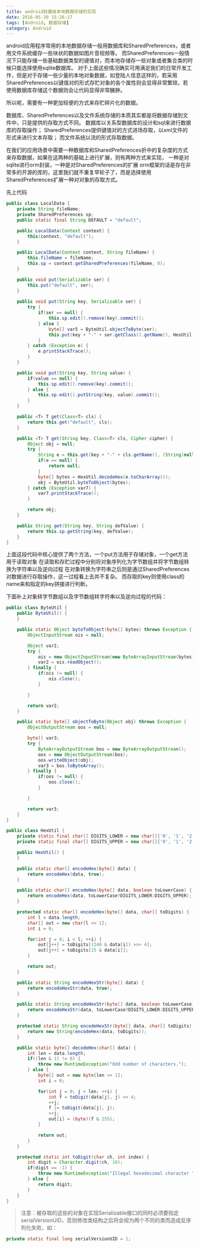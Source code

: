 ```yaml
---
title: android轻量级本地数据存储的实现
date: 2016-05-30 15:26:17
tags: [Android, 数据存储]
category: Android
---
```


android应用程序常用的本地数据存储一般用数据库和SharedPreferences，或者用文件系统缓存一些块状的数据如图片音视频等。
而SharedPreferences一般情况下只能存储一些基础数据类型的键值对，而本地存储存一些对象或者集合类的时候只能选择使用sqlite数据库。
对于上面这些情况确实可用满足我们的日常开发工作，但是对于存储一些少量的本地对象数据，如登陆人信息这样的，若采用SharedPreferences以键值对的形式存贮对象的各个属性则会显得非常繁琐，若使用数据库存储这个数据则会让代码显得非常臃肿。<!-- more -->

所以呢，需要有一种更加轻便的方式来存贮碎片化的数据。

数据库、SharedPreferences以及文件系统存储的本质其实都是将数据存储到文件中，只是提供的存取方式不同。
数据库以关系型数据库的设计和sql来进行数据库的存取操作；
SharedPreferences提供键值对的方式进场存取，以xml文件的形式来进行文本存取；
而文件系统以流的形式存取数据。

在我们的应用场景中需要一种数据库和SharedPreferences折中的复杂度的方式来存取数据，如果在这两种的基础上进行扩展，则有两种方式来实现，
一种是对sqlite进行orm封装，一种是对SharedPreferences的扩展
orm框架的话是存在非常多的开源的库的，这里我们就不重复早轮子了，而是选择使用SharedPreferences扩展一种对对象的存取方式。

先上代码
```java
public class LocalData {
    private String fileName;
    private SharedPreferences sp;
    public static final String DEFAULT = "default";

    public LocalData(Context context) {
        this(context, "default");
    }

    public LocalData(Context context, String fileName) {
        this.fileName = fileName;
        this.sp = context.getSharedPreferences(fileName, 0);
    }

    public void put(Serializable ser) {
        this.put("default", ser);
    }
   
    public void put(String key, Serializable ser) {
        try {
            if(ser == null) {
                this.sp.edit().remove(key).commit();
            } else {
                byte[] var5 = ByteUtil.objectToByte(ser);
                this.put(key + "-" + ser.getClass().getName(), HexUtil.encodeHexStr(var5));
            }
        } catch (Exception e) {
            e.printStackTrace();
        }
    }

    public void put(String key, String value) {
        if(value == null) {
            this.sp.edit().remove(key).commit();
        } else {
            this.sp.edit().putString(key, value).commit();
        }
    }

    public <T> T get(Class<T> cls) {
        return this.get("default", cls);
    }

    public <T> T get(String key, Class<T> cls, Cipher cipher) {
        Object obj = null;
        try {
            String e = this.get(key + "-" + cls.getName(), (String)null);
            if(e == null) {
                return null;
            }
            byte[] bytes = HexUtil.decodeHex(e.toCharArray());
            obj = ByteUtil.byteToObject(bytes);
        } catch (Exception var7) {
            var7.printStackTrace();
        }

        return obj;
    }

    public String get(String key, String defValue) {
        return this.sp.getString(key, defValue);
    }
}
```
上面这段代码中核心提供了两个方法，一个put方法用于存储对象，一个get方法用于读取对象
在读取和存贮过程中分别将对象序列化为字节数组并将字节数组转换为字符串以及逆向过程
在对象转换为字符串之后则是通过SharedPreferences对数据进行存取操作，这一过程看上去并不复杂。
而存取的key则使用class的name来和指定的key拼接进行判断。

下面补上对象转字节数组以及字节数组转字符串以及逆向过程的代码：
```java
public class ByteUtil {
    public ByteUtil() {
    }

    public static Object byteToObject(byte[] bytes) throws Exception {
        ObjectInputStream ois = null;

        Object var2;
        try {
            ois = new ObjectInputStream(new ByteArrayInputStream(bytes));
            var2 = ois.readObject();
        } finally {
            if(ois != null) {
                ois.close();
            }

        }

        return var2;
    }

    public static byte[] objectToByte(Object obj) throws Exception {
        ObjectOutputStream oos = null;

        byte[] var3;
        try {
            ByteArrayOutputStream bos = new ByteArrayOutputStream();
            oos = new ObjectOutputStream(bos);
            oos.writeObject(obj);
            var3 = bos.toByteArray();
        } finally {
            if(oos != null) {
                oos.close();
            }

        }

        return var3;
    }
}

```

```java
public class HexUtil {
    private static final char[] DIGITS_LOWER = new char[]{'0', '1', '2', '3', '4', '5', '6', '7', '8', '9', 'a', 'b', 'c', 'd', 'e', 'f'};
    private static final char[] DIGITS_UPPER = new char[]{'0', '1', '2', '3', '4', '5', '6', '7', '8', '9', 'A', 'B', 'C', 'D', 'E', 'F'};

    public HexUtil() {
    }

    public static char[] encodeHex(byte[] data) {
        return encodeHex(data, true);
    }

    public static char[] encodeHex(byte[] data, boolean toLowerCase) {
        return encodeHex(data, toLowerCase?DIGITS_LOWER:DIGITS_UPPER);
    }

    protected static char[] encodeHex(byte[] data, char[] toDigits) {
        int l = data.length;
        char[] out = new char[l << 1];
        int i = 0;

        for(int j = 0; i < l; ++i) {
            out[j++] = toDigits[(240 & data[i]) >>> 4];
            out[j++] = toDigits[15 & data[i]];
        }

        return out;
    }

    public static String encodeHexStr(byte[] data) {
        return encodeHexStr(data, true);
    }

    public static String encodeHexStr(byte[] data, boolean toLowerCase) {
        return encodeHexStr(data, toLowerCase?DIGITS_LOWER:DIGITS_UPPER);
    }

    protected static String encodeHexStr(byte[] data, char[] toDigits) {
        return new String(encodeHex(data, toDigits));
    }

    public static byte[] decodeHex(char[] data) {
        int len = data.length;
        if((len & 1) != 0) {
            throw new RuntimeException("Odd number of characters.");
        } else {
            byte[] out = new byte[len >> 1];
            int i = 0;

            for(int j = 0; j < len; ++i) {
                int f = toDigit(data[j], j) << 4;
                ++j;
                f |= toDigit(data[j], j);
                ++j;
                out[i] = (byte)(f & 255);
            }

            return out;
        }
    }

    protected static int toDigit(char ch, int index) {
        int digit = Character.digit(ch, 16);
        if(digit == -1) {
            throw new RuntimeException("Illegal hexadecimal character " + ch + " at index " + index);
        } else {
            return digit;
        }
    }
}
```

> 注意：被存取的这些的对象在实现Serializable接口的同时必须要指定serialVersionUID，否则修改类结构之后将会视为两个不同的类而造成反序列化失败，如：
```java
private static final long serialVersionUID = 1;
```



